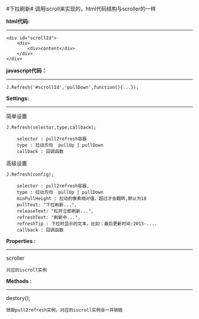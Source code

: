 #下拉刷新#
调用iscroll来实现的，html代码结构与scroller的一样

**html代码:**

----------
	<div id="scrollId">
		<div>
			<div>content</div>
		</div>
	</div>

**javascript代码：**

----------
	J.Refresh('#scrollId','pullDown',function(){...});

**Settings:**

----------
简单设置

	J.Refresh(selector,type,callback);

		selector : pull2refresh容器
		type : 拉动方向  pullUp | pullDown
		callback : 回调函数

高级设置

	J.Refresh(config);

		selector : pull2refresh容器,
        type : 拉动方向  pullUp | pullDown
        minPullHeight : 拉动的像素相对值，超过才会翻转,默认为10
        pullText: "下拉刷新...",
        releaseText: "松开立即刷新...",
        refreshText: "刷新中...",
        refreshTip : 下拉时显示的文本，比如：最后更新时间:2013-....
        callback : 回调函数

**Properties :** 

----------
scroller
	
	对应的iscroll实例

**Methods :** 

----------
destory();
	
	销毁pull2refresh实例，对应的iscroll实例会一并销毁
	

